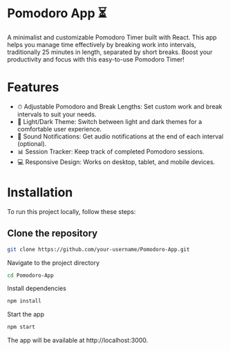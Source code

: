 # Pomodoro App ⏳
A minimalist and customizable Pomodoro Timer built with React. This app helps you manage time effectively by breaking work into intervals, traditionally 25 minutes in length, separated by short breaks. Boost your productivity and focus with this easy-to-use Pomodoro Timer!

# Features
- ⏱ Adjustable Pomodoro and Break Lengths: Set custom work and break intervals to suit your needs.
- 🎨 Light/Dark Theme: Switch between light and dark themes for a comfortable user experience.
- 🔔 Sound Notifications: Get audio notifications at the end of each interval (optional).
- 📊 Session Tracker: Keep track of completed Pomodoro sessions.
- 💻 Responsive Design: Works on desktop, tablet, and mobile devices.

# Installation
To run this project locally, follow these steps:

## Clone the repository

```bash
git clone https://github.com/your-username/Pomodoro-App.git
```
Navigate to the project directory

```bash
cd Pomodoro-App
```
Install dependencies

```bash
npm install
```
Start the app

```bash
npm start
```
The app will be available at http://localhost:3000.
